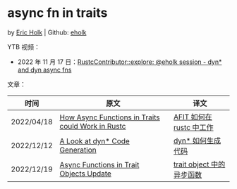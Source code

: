 # async fn in traits

by [Eric Holk](https://blog.theincredibleholk.org/) | Github: [eholk](https://github.com/eholk)

YTB 视频：

* 2022 年 11 月 17 日：[RustcContributor::explore: @eholk session - dyn* and dyn async fns](https://www.youtube.com/watch?v=6mbPY4Mxzys)

文章：

| 时间       | 原文                                                | 译文                        |
|------------|-----------------------------------------------------|-----------------------------|
| 2022/04/18 | [How Async Functions in Traits could Work in Rustc] | [AFIT 如何在 rustc 中工作]  |
| 2022/12/12 | [A Look at dyn* Code Generation]                    | [dyn* 如何生成代码]         |
| 2022/12/19 | [Async Functions in Trait Objects Update]           | [trait object 中的异步函数] |

[How Async Functions in Traits could Work in Rustc]: https://blog.theincredibleholk.org/blog/2022/04/18/how-async-functions-in-traits-could-work-in-rustc/
[AFIT 如何在 rustc 中工作]: ./async-fn-in-trait/how-async-functions-in-traits-could-work-in-rustc.md
[A Look at dyn* Code Generation]: https://blog.theincredibleholk.org/blog/2022/12/12/dyn-star-codegen/
[dyn* 如何生成代码]: ./async-fn-in-trait/dyn-star-codegen.md
[Async Functions in Trait Objects Update]: https://blog.theincredibleholk.org/blog/2022/12/19/async-fn-in-trait-object-update/
[trait object 中的异步函数]: ./async-fn-in-trait/async-fn-in-trait-object-update.md
